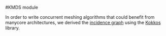 #KMDS module

In order to write concurrent meshing algorithms that could benefit from manycore architectures, we derived the
[incidence graph](ig/README.md) using the [Kokkos](https://github.com/kokkos) library.